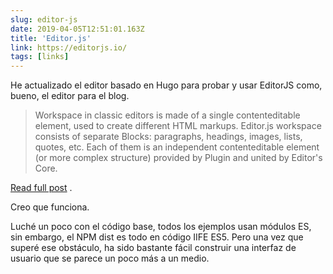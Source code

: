 ```yaml
---
slug: editor-js
date: 2019-04-05T12:51:01.163Z
title: 'Editor.js'
link: https://editorjs.io/
tags: [links]
---
```

He actualizado el editor basado en Hugo para probar y usar EditorJS como, bueno, el editor para el blog.

> Workspace in classic editors is made of a single contenteditable element, used to create different HTML markups. Editor.js workspace consists of separate Blocks: paragraphs, headings, images, lists, quotes, etc. Each of them is an independent contenteditable element (or more complex structure) provided by Plugin and united by Editor's Core.

[Read full post](https://editorjs.io/) .

Creo que funciona.

Luché un poco con el código base, todos los ejemplos usan módulos ES, sin embargo, el NPM dist es todo en código IIFE ES5. Pero una vez que superé ese obstáculo, ha sido bastante fácil construir una interfaz de usuario que se parece un poco más a un medio.



